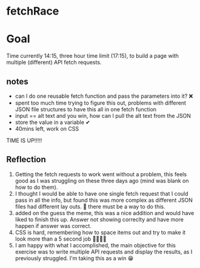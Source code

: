 # fetchRace

# Goal

Time currently 14:15, three hour time limit (17:15), to build a page with multiple (different) API fetch requests.
## notes

- can I do one reusable fetch function and pass the parameters into it? ❌
- spent too much time trying to figure this out, problems with different JSON file structures to have this all in one fetch function
- input == alt text and you win, how can I pull the alt text from the JSON
- store the value in a variable ✔
- 40mins left, work on CSS

TIME IS UP!!!!!

## Reflection

1. Getting the fetch requests to work went without a problem, this feels good as I was struggling on these three days ago (mind was blank on how to do them).
2. I thought I would be able to have one single fetch request that I could pass in all the info, but found this was more complex as different JSON files had different lay outs. 🤔 there must be a way to do this.
3. added on the guess the meme, this was a nice addition and would have liked to finish this up. Answer not showing correclty and have more happen if answer was correct.
4. CSS is hard, remembering how to space items out and try to make it look more than a 5 second job 🤣😂🤣😂
5. I am happy with what I accomplished, the main objective for this exercise was to write multiple API requests and display the results, as I previously struggled. I'm taking this as a win 😁
